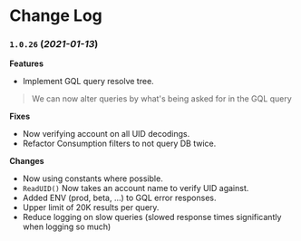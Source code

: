 # Change Log

### `1.0.26` (*2021-01-13*)

**Features**
- Implement GQL query resolve tree.
> We can now alter queries by what's being asked for in the GQL query

**Fixes**
- Now verifying account on all UID decodings.
- Refactor Consumption filters to not query DB twice.

**Changes**
- Now using constants where possible.
- `ReadUID()` Now takes an account name to verify UID against.
- Added ENV (prod, beta, ...) to GQL error responses.
- Upper limit of 20K results per query.
- Reduce logging on slow queries (slowed response times significantly when logging so much)

